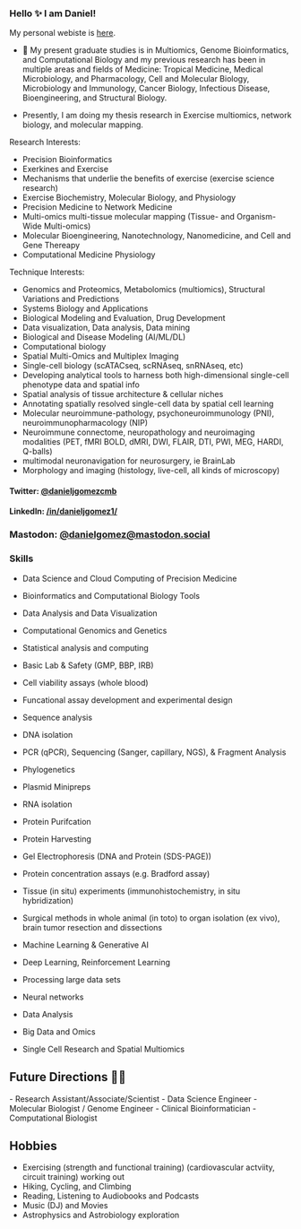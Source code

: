 ### Hello ✨ I am Daniel!

My personal webiste is <a href="https://www.danieljgomez.org">here</a>.

- 🔭 My present graduate studies is in Multiomics, Genome Bioinformatics, and Computational Biology and my previous research has been in multiple areas and fields of Medicine: Tropical Medicine, Medical Microbiology, and Pharmacology, Cell and Molecular Biology, Microbiology and Immunology, Cancer Biology, Infectious Disease, Bioengineering, and Structural Biology.

- Presently, I am doing my thesis research in Exercise multiomics, network biology, and molecular mapping. 

Research Interests:
- Precision Bioinformatics
- Exerkines and Exercise
- Mechanisms that underlie the benefits of exercise (exercise science research)
- Exercise Biochemistry, Molecular Biology, and Physiology
- Precision Medicine to Network Medicine
- Multi-omics multi-tissue molecular mapping (Tissue- and Organism-Wide Multi-omics)
- Molecular Bioengineering, Nanotechnology, Nanomedicine, and Cell and Gene Thereapy
- Computational Medicine Physiology

Technique Interests:
- Genomics and Proteomics, Metabolomics (multiomics), Structural Variations and Predictions
- Systems Biology and Applications 
- Biological Modeling and Evaluation, Drug Development
- Data visualization, Data analysis, Data mining
- Biological and Disease Modeling (AI/ML/DL)
- Computational biology 
- Spatial Multi-Omics and Multiplex Imaging
- Single-cell biology (scATACseq, scRNAseq, snRNAseq, etc)
- Developing analytical tools to harness both high-dimensional single-cell phenotype data and spatial info
- Spatial analysis of tissue architecture & cellular niches
- Annotating spatially resolved single-cell data by spatial cell learning
- Molecular neuroimmune-pathology, psychoneuroimmunology (PNI), neuroimmunopharmacology (NIP)
- Neuroimmune connectome, neuropathology and neuroimaging modalities (PET, fMRI BOLD, dMRI, DWI, FLAIR, DTI, PWI, MEG, HARDI, Q-balls)
- multimodal neuronavigation for neurosurgery, ie BrainLab
- Morphology and imaging (histology, live-cell, all kinds of microscopy)



#### Twitter: [@danieljgomezcmb](https://twitter.com/danieljgomezcmb) 
#### LinkedIn: [/in/danieljgomez1/](https://www.linkedin.com/in/danieljgomez1) 
### Mastodon: [@danielgomez@mastodon.social](https://mastodon.social/@danielgomez)

### Skills

- Data Science and Cloud Computing of Precision Medicine
- Bioinformatics and Computational Biology Tools
- Data Analysis and Data Visualization
- Computational Genomics and Genetics 
- Statistical analysis and computing
- Basic Lab & Safety (GMP, BBP, IRB)
- Cell viability assays (whole blood)

- Funcational assay development and experimental design
- Sequence analysis
- DNA isolation
- PCR (qPCR), Sequencing (Sanger, capillary, NGS), & Fragment Analysis
- Phylogenetics
- Plasmid Minipreps
- RNA isolation
- Protein Purifcation
- Protein Harvesting
- Gel Electrophoresis (DNA and Protein (SDS-PAGE))
- Protein concentration assays (e.g. Bradford assay)
- Tissue (in situ) experiments (immunohistochemistry, in situ hybridization)
- Surgical methods in whole animal (in toto) to organ isolation (ex vivo), brain tumor resection and dissections
- Machine Learning & Generative AI
- Deep Learning, Reinforcement Learning
- Processing large data sets
- Neural networks
- Data Analysis 
- Big Data and Omics
- Single Cell Research and Spatial Multiomics

<h2>Future Directions &#x1F468;&#x200D;&#x1F4BB;</h2>
- Research Assistant/Associate/Scientist
- Data Science Engineer 
- Molecular Biologist / Genome Engineer 
- Clinical Bioinformatician 
- Computational Biologist

## Hobbies
- Exercising (strength and functional training) (cardiovascular actviity, circuit training) working out
- Hiking, Cycling, and Climbing
- Reading, Listening to Audiobooks and Podcasts
- Music (DJ) and Movies
- Astrophysics and Astrobiology exploration
	
</html>

